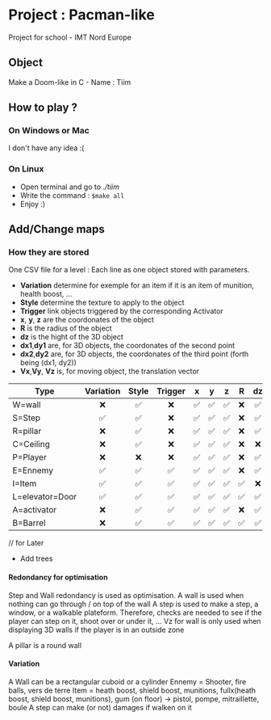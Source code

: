 # Project : Pacman-like

Project for school - IMT Nord Europe

## Object

Make a Doom-like in C - Name : Tiim

## How to play ?

### On Windows or Mac

I don't have any idea :(

### On Linux

- Open terminal and go to *./tiim*
- Write the command : ```$make all```
- Enjoy :)

## Add/Change maps

### How they are stored

One CSV file for a level :
Each line as one object stored with parameters.

- **Variation** determine for exemple for an item if it is an item of munition, health boost, ...
- **Style** determine the texture to apply to the object
- **Trigger** link objects triggered by the corresponding Activator
- **x**, **y**, **z** are the coordonates of the object
- **R** is the radius of the object
- **dz** is the hight of the 3D object
- **dx1**,**dy1** are, for 3D objects, the coordonates of the second point
- **dx2**,**dy2** are, for 3D objects, the coordonates of the third point (forth being (dx1, dy2))
- **Vx**,**Vy**, **Vz** is, for moving object, the translation vector


|Type|Variation|Style|Trigger|x|y|z|R|dz|dx1|dy1|dx2|dy2|Vx|Vy|Vz|
|---|:---:|:---:|:---:|:---:|:---:|:---:|:---:|:---:|:---:|:---:|:---:|:---:|:---:|:---:|:---:|
|W=wall         |❌|✅|❌|✅|✅|✅|❌|✅|✅|✅|✅|✅|❌|❌|❌|
|S=Step         |✅|✅|❌|✅|✅|✅|❌|✅|✅|✅|✅|✅|❌|❌|❌|
|R=pillar       |❌|✅|❌|✅|✅|✅|❌|✅|✅|✅|✅|✅|❌|❌|❌|
|C=Ceiling      |❌|✅|❌|✅|✅|✅|❌|❌|✅|✅|✅|✅|❌|❌|❌|
|P=Player       |❌|❌|❌|✅|✅|✅|❌|✅|❌|❌|❌|❌|❌|❌|❌|
|E=Ennemy       |✅|✅|✅|✅|✅|✅|❌|✅|❌|❌|❌|❌|❌|❌|❌|
|I=Item         |✅|✅|✅|✅|✅|✅|✅|❌|❌|❌|❌|❌|❌|❌|❌|
|L=elevator=Door|✅|✅|✅|✅|✅|✅|✅|✅|✅|✅|✅|✅|✅|✅|✅
|A=activator    |❌|✅|✅|✅|✅|✅|❌|✅|✅|✅|❌|❌|❌|❌|❌|
|B=Barrel       |❌|✅|✅|✅|✅|✅|✅|✅|❌|❌|❌|❌|❌|❌|❌|

// for Later
- Add trees

#### Redondancy for optimisation
Step and Wall redondancy is used as optimisation.
A wall is used when nothing can go through / on top of the wall
A step is used to make a step, a window, or a walkable plateform. Therefore, checks are needed to see if the player can step on it, shoot over or under it, ...
Vz for wall is only used when displaying 3D walls if the player is in an outside zone

A pillar is a round wall

#### Variation
A Wall can be a rectangular cuboid or a cylinder
Ennemy = Shooter, fire balls, vers de terre
Item = heath boost, shield boost, munitions, 
 fullx(heath boost, shield boost, munitions),
 gum (on floor) -> pistol, pompe, mitraillette, boule
A step can make (or not) damages if walken on it



